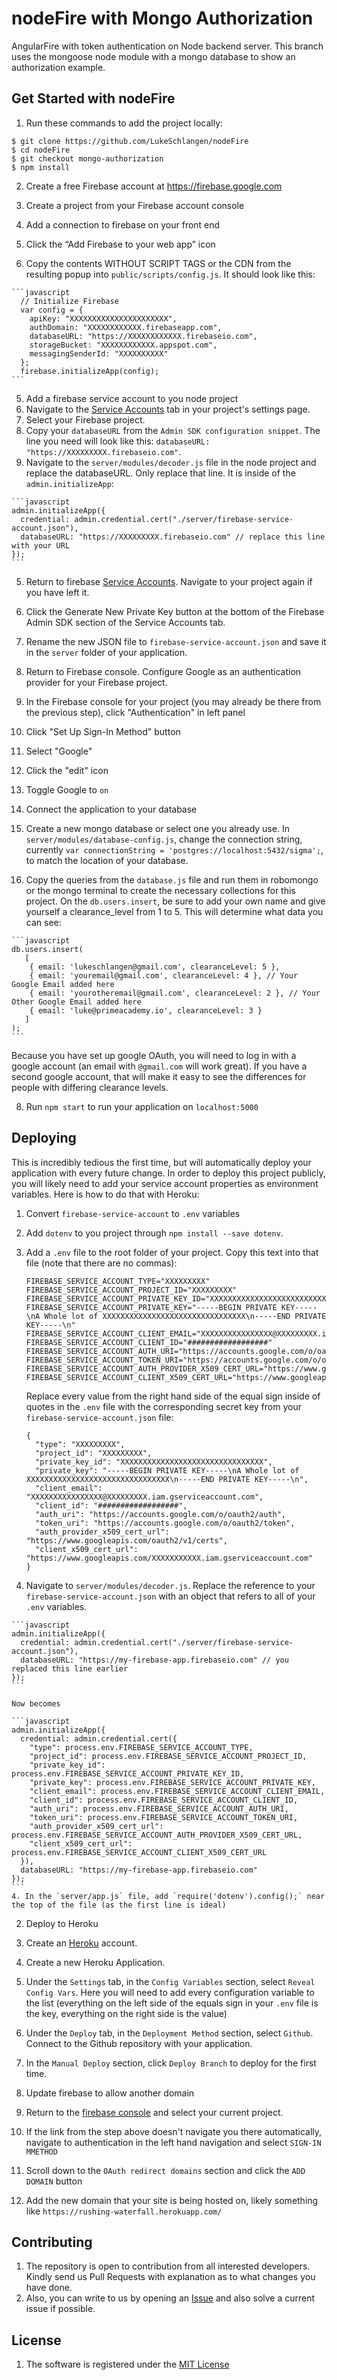 # nodeFire with Mongo Authorization
AngularFire with token authentication on Node backend server. This branch uses the mongoose node module with a mongo database to show an authorization example.

## Get Started with nodeFire
1. Run these commands to add the project locally:
  ```shell
  $ git clone https://github.com/LukeSchlangen/nodeFire
  $ cd nodeFire
  $ git checkout mongo-authorization
  $ npm install
  ```

2. Create a free Firebase account at https://firebase.google.com

3. Create a project from your Firebase account console

4. Add a connection to firebase on your front end
  1. Click the “Add Firebase to your web app” icon
  2. Copy the contents WITHOUT SCRIPT TAGS or the CDN from the resulting popup into `public/scripts/config.js`. It should look like this:

    ```javascript
      // Initialize Firebase
      var config = {
        apiKey: "XXXXXXXXXXXXXXXXXXXXXX",
        authDomain: "XXXXXXXXXXXX.firebaseapp.com",
        databaseURL: "https://XXXXXXXXXXXX.firebaseio.com",
        storageBucket: "XXXXXXXXXXXX.appspot.com",
        messagingSenderId: "XXXXXXXXXX"
      };
      firebase.initializeApp(config);
    ```

5. Add a firebase service account to you node project
  1. Navigate to the [Service Accounts](https://console.firebase.google.com/project/_/settings/serviceaccounts/adminsdk) tab in your project's settings page.
  2. Select your Firebase project.
  3. Copy your `databaseURL` from the `Admin SDK configuration snippet`. The line you need will look like this: `databaseURL: "https://XXXXXXXXX.firebaseio.com"`.
  4. Navigate to the `server/modules/decoder.js` file in the node project and replace the databaseURL. Only replace that line. It is inside of the `admin.initializeApp`:

    ```javascript
    admin.initializeApp({
      credential: admin.credential.cert("./server/firebase-service-account.json"),
      databaseURL: "https://XXXXXXXXX.firebaseio.com" // replace this line with your URL
    });
    ```
  5. Return to firebase [Service Accounts](https://console.firebase.google.com/project/_/settings/serviceaccounts/adminsdk). Navigate to your project again if you have left it.
  6. Click the Generate New Private Key button at the bottom of the Firebase Admin SDK section of the Service Accounts tab.
  7. Rename the new JSON file to `firebase-service-account.json` and save it in the `server` folder of your application.

6. Return to Firebase console. Configure Google as an authentication provider for your Firebase project.
  1. In the Firebase console for your project (you may already be there from the previous step), click "Authentication" in left panel
  2. Click "Set Up Sign-In Method" button
  3. Select "Google"
  4. Click the "edit" icon
  5. Toggle Google to `on`

7. Connect the application to your database
  1. Create a new mongo database or select one you already use. In `server/modules/database-config.js`, change the connection string, currently `var connectionString = 'postgres://localhost:5432/sigma';`, to match the location of your database.
  2. Copy the queries from the `database.js` file and run them in robomongo or the mongo terminal to create the necessary collections for this project. On the `db.users.insert`, be sure to add your own name and give yourself a clearance_level from 1 to 5. This will determine what data you can see:

    ```javascript
    db.users.insert(
       [
        { email: 'lukeschlangen@gmail.com', clearanceLevel: 5 },
        { email: 'youremail@gmail.com', clearanceLevel: 4 }, // Your Google Email added here
        { email: 'yourotheremail@gmail.com', clearanceLevel: 2 }, // Your Other Google Email added here
        { email: 'luke@primeacademy.io', clearanceLevel: 3 }
       ]
    );
    ```
  Because you have set up google OAuth, you will need to log in with a google account (an email with `@gmail.com` will work great). If you have a second google account, that will make it easy to see the differences for people with differing clearance levels.

8. Run `npm start` to run your application on `localhost:5000`

## Deploying
This is incredibly tedious the first time, but will automatically deploy your application with every future change. In order to deploy this project publicly, you will likely need to add your service account properties as environment variables. Here is how to do that with Heroku:

1. Convert `firebase-service-account` to `.env` variables
  1. Add `dotenv` to you project through `npm install --save dotenv`.
  2. Add a `.env` file to the root folder of your project. Copy this text into that file (note that there are no commas):

      ```
      FIREBASE_SERVICE_ACCOUNT_TYPE="XXXXXXXXX"
      FIREBASE_SERVICE_ACCOUNT_PROJECT_ID="XXXXXXXXX"
      FIREBASE_SERVICE_ACCOUNT_PRIVATE_KEY_ID="XXXXXXXXXXXXXXXXXXXXXXXXXXXXXXXX"
      FIREBASE_SERVICE_ACCOUNT_PRIVATE_KEY="-----BEGIN PRIVATE KEY-----\nA Whole lot of XXXXXXXXXXXXXXXXXXXXXXXXXXXXXXXX\n-----END PRIVATE KEY-----\n"
      FIREBASE_SERVICE_ACCOUNT_CLIENT_EMAIL="XXXXXXXXXXXXXXXX@XXXXXXXXX.iam.gserviceaccount.com"
      FIREBASE_SERVICE_ACCOUNT_CLIENT_ID="##################"
      FIREBASE_SERVICE_ACCOUNT_AUTH_URI="https://accounts.google.com/o/oauth2/auth"
      FIREBASE_SERVICE_ACCOUNT_TOKEN_URI="https://accounts.google.com/o/oauth2/token"
      FIREBASE_SERVICE_ACCOUNT_AUTH_PROVIDER_X509_CERT_URL="https://www.googleapis.com/oauth2/v1/certs"
      FIREBASE_SERVICE_ACCOUNT_CLIENT_X509_CERT_URL="https://www.googleapis.com/XXXXXXXXXXX.iam.gserviceaccount.com"
      ```

      Replace every value from the right hand side of the equal sign inside of quotes in the `.env` file with the corresponding secret key from your `firebase-service-account.json` file:

      ```
      {
        "type": "XXXXXXXXX",
        "project_id": "XXXXXXXXX",
        "private_key_id": "XXXXXXXXXXXXXXXXXXXXXXXXXXXXXXXX",
        "private_key": "-----BEGIN PRIVATE KEY-----\nA Whole lot of XXXXXXXXXXXXXXXXXXXXXXXXXXXXXXXX\n-----END PRIVATE KEY-----\n",
        "client_email": "XXXXXXXXXXXXXXXX@XXXXXXXXX.iam.gserviceaccount.com",
        "client_id": "##################",
        "auth_uri": "https://accounts.google.com/o/oauth2/auth",
        "token_uri": "https://accounts.google.com/o/oauth2/token",
        "auth_provider_x509_cert_url": "https://www.googleapis.com/oauth2/v1/certs",
        "client_x509_cert_url": "https://www.googleapis.com/XXXXXXXXXXX.iam.gserviceaccount.com"
      }
      ```

  3. Navigate to `server/modules/decoder.js`. Replace the reference to your `firebase-service-account.json` with an object that refers to all of your `.env` variables.

    ```javascript
    admin.initializeApp({
      credential: admin.credential.cert("./server/firebase-service-account.json"),
      databaseURL: "https://my-firebase-app.firebaseio.com" // you replaced this line earlier
    });
    ```

    Now becomes

    ```javascript
    admin.initializeApp({
      credential: admin.credential.cert({
        "type": process.env.FIREBASE_SERVICE_ACCOUNT_TYPE,
        "project_id": process.env.FIREBASE_SERVICE_ACCOUNT_PROJECT_ID,
        "private_key_id": process.env.FIREBASE_SERVICE_ACCOUNT_PRIVATE_KEY_ID,
        "private_key": process.env.FIREBASE_SERVICE_ACCOUNT_PRIVATE_KEY,
        "client_email": process.env.FIREBASE_SERVICE_ACCOUNT_CLIENT_EMAIL,
        "client_id": process.env.FIREBASE_SERVICE_ACCOUNT_CLIENT_ID,
        "auth_uri": process.env.FIREBASE_SERVICE_ACCOUNT_AUTH_URI,
        "token_uri": process.env.FIREBASE_SERVICE_ACCOUNT_TOKEN_URI,
        "auth_provider_x509_cert_url": process.env.FIREBASE_SERVICE_ACCOUNT_AUTH_PROVIDER_X509_CERT_URL,
        "client_x509_cert_url": process.env.FIREBASE_SERVICE_ACCOUNT_CLIENT_X509_CERT_URL
      }),
      databaseURL: "https://my-firebase-app.firebaseio.com"
    });
    ```
    4. In the `server/app.js` file, add `require('dotenv').config();` near the top of the file (as the first line is ideal)
    

2. Deploy to Heroku
  1. Create an [Heroku](https://www.heroku.com/) account.
  2. Create a new Heroku Application.
  3. Under the `Settings` tab, in the `Config Variables` section, select `Reveal Config Vars`. Here you will need to add every configuration variable to the list (everything on the left side of the equals sign in your `.env` file is the key, everything on the right side is the value)
  4. Under the `Deploy` tab, in the `Deployment Method` section, select `Github`. Connect to the Github repository with your application.
  5. In the `Manual Deploy` section, click `Deploy Branch` to deploy for the first time.

3. Update firebase to allow another domain
  1. Return to the [firebase console](https://console.firebase.google.com/project/_/authentication/providers) and select your current project.
  2. If the link from the step above doesn't navigate you there automatically, navigate to authentication in the left hand navigation and select `SIGN-IN MMETHOD`
  3. Scroll down to the `OAuth redirect domains` section and click the `ADD DOMAIN` button
  4. Add the new domain that your site is being hosted on, likely something like `https://rushing-waterfall.herokuapp.com/`

## Contributing
1. The repository is open to contribution from all interested developers. Kindly send us Pull Requests with explanation as to what changes you have done.
2. Also, you can write to us by opening an [Issue](https://github.com/LukeSchlangen/nodeFire/issues) and also solve a current issue if possible.

## License

1. The software is registered under the [MIT License](https://github.com/LukeSchlangen/nodeFire/blob/master/LICENSE.md)
